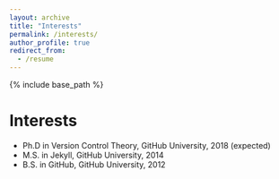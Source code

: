 ```yaml
---
layout: archive
title: "Interests"
permalink: /interests/
author_profile: true
redirect_from:
  - /resume
---
```


{% include base_path %}

Interests
======
* Ph.D in Version Control Theory, GitHub University, 2018 (expected)
* M.S. in Jekyll, GitHub University, 2014
* B.S. in GitHub, GitHub University, 2012

